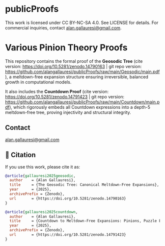 # publicProofs

This work is licensed under CC BY-NC-SA 4.0. See LICENSE for details.
For commercial inquiries, contact alan.gallauresi@gmail.com.

# Various Pinion Theory Proofs

This repository contains the formal proof of the **Geosodic Tree** (cite version: https://doi.org/10.5281/zenodo.14790163 | git repo version: https://github.com/alangallauresi/publicProofs/raw/main/Geosodic/main.pdf), a meltdown-free expansion structure ensuring irreversible, balanced growth in computational models. 

It also includes the **Countdown Proof** (cite version: https://doi.org/10.5281/zenodo.14791423 | git repo version: https://github.com/alangallauresi/publicProofs/raw/main/Countdown/main.pdf), which rigorously embeds all Countdown expressions into a depth-5 meltdown-free tree, proving injectivity and structural integrity.  

## Contact
alan.gallauresi@gmail.com

## 📜 Citation  
If you use this work, please cite it as:  

```bibtex
@article{gallauresi2025geosodic,
  author    = {Alan Gallauresi},
  title     = {The Geosodic Tree: Canonical Meltdown-Free Expansions},
  year      = {2025},
  archivePrefix = {Zenodo},
  url       = {https://doi.org/10.5281/zenodo.14790163}
}

@article{gallauresi2025countdown,
  author    = {Alan Gallauresi},
  title     = {Countdown to Meltdown-Free Expansions: Pinions, Puzzle Embeddings, and a Paradigm-Shifting Framework for Irreversible AI, ML, and Law},
  year      = {2025},
  archivePrefix = {Zenodo},
  url       = {https://doi.org/10.5281/zenodo.14791423}
}
